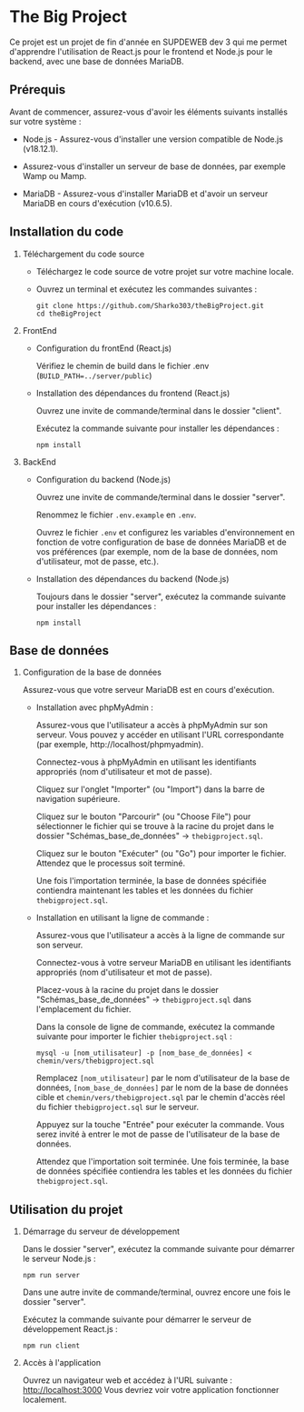 # The Big Project

Ce projet est un projet de fin d'année en SUPDEWEB dev 3 qui me permet d'apprendre l'utilisation de React.js pour le frontend et Node.js pour le backend, avec une base de données MariaDB.

## Prérequis

Avant de commencer, assurez-vous d'avoir les éléments suivants installés sur votre système :

- Node.js - Assurez-vous d'installer une version compatible de Node.js (v18.12.1).

- Assurez-vous d'installer un serveur de base de données, par exemple Wamp ou Mamp.

- MariaDB - Assurez-vous d'installer MariaDB et d'avoir un serveur MariaDB en cours d'exécution (v10.6.5).

## Installation du code

1. Téléchargement du code source

   - Téléchargez le code source de votre projet sur votre machine locale.

   - Ouvrez un terminal et exécutez les commandes suivantes :
     ```
     git clone https://github.com/Sharko303/theBigProject.git
     cd theBigProject
     ```

2. FrontEnd

   - Configuration du frontEnd (React.js)

     Vérifiez le chemin de build dans le fichier .env (`BUILD_PATH=../server/public`)

   - Installation des dépendances du frontend (React.js)

     Ouvrez une invite de commande/terminal dans le dossier "client".

     Exécutez la commande suivante pour installer les dépendances :
     ```
     npm install
     ```

3. BackEnd

   - Configuration du backend (Node.js)

     Ouvrez une invite de commande/terminal dans le dossier "server".

     Renommez le fichier `.env.example` en `.env`.

     Ouvrez le fichier `.env` et configurez les variables d'environnement en fonction de votre configuration de base de données MariaDB et de vos préférences (par exemple, nom de la base de données, nom d'utilisateur, mot de passe, etc.).

   - Installation des dépendances du backend (Node.js)

     Toujours dans le dossier "server", exécutez la commande suivante pour installer les dépendances :
     ```
     npm install
     ```

## Base de données

1. Configuration de la base de données

   Assurez-vous que votre serveur MariaDB est en cours d'exécution.

   - Installation avec phpMyAdmin :

     Assurez-vous que l'utilisateur a accès à phpMyAdmin sur son serveur. Vous pouvez y accéder en utilisant l'URL correspondante (par exemple, http://localhost/phpmyadmin).

     Connectez-vous à phpMyAdmin en utilisant les identifiants appropriés (nom d'utilisateur et mot de passe).

     Cliquez sur l'onglet "Importer" (ou "Import") dans la barre de navigation supérieure.

     Cliquez sur le bouton "Parcourir" (ou "Choose File") pour sélectionner le fichier qui se trouve à la racine du projet dans le dossier "Schémas_base_de_données" → `thebigproject.sql`.

     Cliquez sur le bouton "Exécuter" (ou "Go") pour importer le fichier. Attendez que le processus soit terminé.

     Une fois l'importation terminée, la base de données spécifiée contiendra maintenant les tables et les données du fichier `thebigproject.sql`.

   - Installation en utilisant la ligne de commande :

     Assurez-vous que l'utilisateur a accès à la ligne de commande sur son serveur.

     Connectez-vous à votre serveur MariaDB en utilisant les identifiants appropriés (nom d'utilisateur et mot de passe).

     Placez-vous à la racine du projet dans le dossier "Schémas_base_de_données" → `thebigproject.sql` dans l'emplacement du fichier.

     Dans la console de ligne de commande, exécutez la commande suivante pour importer le fichier `thebigproject.sql` :
     ```
     mysql -u [nom_utilisateur] -p [nom_base_de_données] < chemin/vers/thebigproject.sql
     ```
     Remplacez `[nom_utilisateur]` par le nom d'utilisateur de la base de données, `[nom_base_de_données]` par le nom de la base de données cible et `chemin/vers/thebigproject.sql` par le chemin d'accès réel du fichier `thebigproject.sql` sur le serveur.

     Appuyez sur la touche "Entrée" pour exécuter la commande. Vous serez invité à entrer le mot de passe de l'utilisateur de la base de données.

     Attendez que l'importation soit terminée. Une fois terminée, la base de données spécifiée contiendra les tables et les données du fichier `thebigproject.sql`.

## Utilisation du projet

1. Démarrage du serveur de développement

   Dans le dossier "server", exécutez la commande suivante pour démarrer le serveur Node.js :
   ```
   npm run server
   ```
   Dans une autre invite de commande/terminal, ouvrez encore une fois le dossier "server".

   Exécutez la commande suivante pour démarrer le serveur de développement React.js :
   
   ```
   npm run client
   ```
2. Accès à l'application

   Ouvrez un navigateur web et accédez à l'URL suivante : [http://localhost:3000](http://localhost:3000)
   Vous devriez voir votre application fonctionner localement.